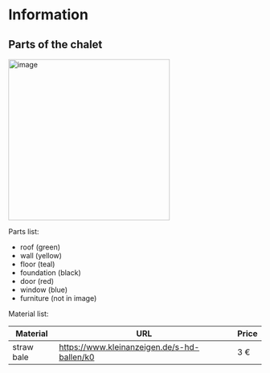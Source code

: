 # Information

## Parts of the chalet

<img width="321" alt="image" src="https://github.com/user-attachments/assets/47fc6b21-cf25-4001-8699-db137d26a695">


Parts list:
* roof (green)
* wall (yellow)
* floor (teal)
* foundation (black)
* door (red)
* window (blue)
* furniture (not in image)


Material list:

| Material | URL | Price | 
|-|-|-|
| straw bale | https://www.kleinanzeigen.de/s-hd-ballen/k0 | 3 € |
